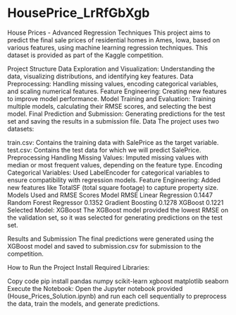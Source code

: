 # HousePrice_LrRfGbXgb

House Prices - Advanced Regression Techniques
This project aims to predict the final sale prices of residential homes in Ames, Iowa, based on various features, using machine learning regression techniques. This dataset is provided as part of the Kaggle competition.

Project Structure
Data Exploration and Visualization: Understanding the data, visualizing distributions, and identifying key features.
Data Preprocessing: Handling missing values, encoding categorical variables, and scaling numerical features.
Feature Engineering: Creating new features to improve model performance.
Model Training and Evaluation: Training multiple models, calculating their RMSE scores, and selecting the best model.
Final Prediction and Submission: Generating predictions for the test set and saving the results in a submission file.
Data
The project uses two datasets:

train.csv: Contains the training data with SalePrice as the target variable.
test.csv: Contains the test data for which we will predict SalePrice.
Preprocessing
Handling Missing Values: Imputed missing values with median or most frequent values, depending on the feature type.
Encoding Categorical Variables: Used LabelEncoder for categorical variables to ensure compatibility with regression models.
Feature Engineering: Added new features like TotalSF (total square footage) to capture property size.
Models Used and RMSE Scores
Model	RMSE
Linear Regression	0.1447
Random Forest Regressor	0.1352
Gradient Boosting	0.1278
XGBoost	0.1221
Selected Model: XGBoost
The XGBoost model provided the lowest RMSE on the validation set, so it was selected for generating predictions on the test set.

Results and Submission
The final predictions were generated using the XGBoost model and saved to submission.csv for submission to the competition.

How to Run the Project
Install Required Libraries:

Copy code
pip install pandas numpy scikit-learn xgboost matplotlib seaborn
Execute the Notebook: Open the Jupyter notebook provided (House_Prices_Solution.ipynb) and run each cell sequentially to preprocess the data, train the models, and generate predictions.


